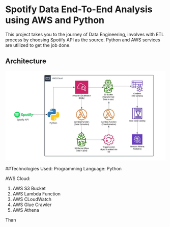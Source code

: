 # Spotify Data End-To-End Analysis using AWS and Python

This project takes you to the journey of Data Engineering, involves with ETL process by choosing Spotify API as the source. Python and AWS services are utilized to get the job done.

## Architecture
<img src="Architecture.jpeg">

##Technologies Used:
Programming Language: Python

AWS Cloud:
1. AWS S3 Bucket
2. AWS Lambda Function
3. AWS CLoudWatch
4. AWS Glue Crawler
5. AWS Athena

Than
